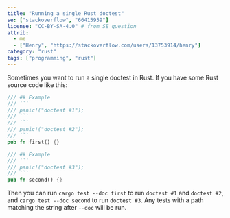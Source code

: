 ```yaml
---
title: "Running a single Rust doctest"
se: ["stackoverflow", "66415959"]
license: "CC-BY-SA-4.0" # from SE question
attrib:
  - me
  - ["Henry", "https://stackoverflow.com/users/13753914/henry"]
category: "rust"
tags: ["programming", "rust"]
---
```

Sometimes you want to run a single doctest in Rust. If you have some Rust source code like this:
```rust
/// ## Example
/// ```
/// panic!("doctest #1");
/// ```
/// ```
/// panic!("doctest #2");
/// ```
pub fn first() {}

/// ## Example
/// ```
/// panic!("doctest #3");
/// ```
pub fn second() {}
```

Then you can run `cargo test --doc first` to run `doctest #1` and `doctest #2`, and `cargo test --doc second` to run `doctest #3`. Any tests with a path matching the string after `--doc` will be run.
